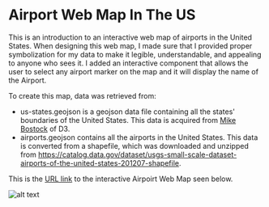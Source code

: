 # Airport Web Map In The US

This is an introduction to an interactive web map of airports in the United States. When designing this web map, I made sure that I provided proper symbolization for my data to make it legible, understandable, and appealing to anyone who sees it. I added an interactive component that allows the user to select any airport marker on the map and it will display the name of the Airport. 

To create this map, data was retrieved from:

- us-states.geojson is a geojson data file containing all the states' boundaries of the United States. This data is acquired from [Mike Bostock](https://bost.ocks.org/mike/) of D3. 
- airports.geojson contains all the airports in the United States. This data is converted from a shapefile, which was downloaded and unzipped from https://catalog.data.gov/dataset/usgs-small-scale-dataset-airports-of-the-united-states-201207-shapefile. 

This is the [URL link](https://febeng16.github.io/webmap/index.html) to the interactive Airpoirt Web Map seen below.

![alt text](https://febeng16.github.io/webmap/img/AirportWebMap.png)



          
